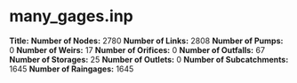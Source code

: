 # many_gages.inp
**Title:** 
**Number of Nodes:** 2780
**Number of Links:** 2808
**Number of Pumps:** 0
**Number of Weirs:** 17
**Number of Orifices:** 0
**Number of Outfalls:** 67
**Number of Storages:** 25
**Number of Outlets:** 0
**Number of Subcatchments:** 1645
**Number of Raingages:** 1645
